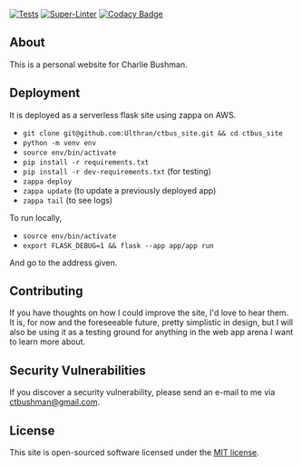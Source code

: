 [![Tests](https://github.com/Ulthran/ctbus_site/actions/workflows/test.yml/badge.svg)](https://github.com/Ulthran/ctbus_site/actions/workflows/test.yml)
[![Super-Linter](https://github.com/Ulthran/ctbus_site/actions/workflows/linter.yml/badge.svg)](https://github.com/Ulthran/ctbus_site/actions/workflows/linter.yml)
[![Codacy Badge](https://app.codacy.com/project/badge/Grade/07edb64af1c544439190dff82571e7a5)](https://app.codacy.com/gh/Ulthran/ctbus_site/dashboard?utm_source=gh&utm_medium=referral&utm_content=&utm_campaign=Badge_grade)

## About

This is a personal website for Charlie Bushman.

## Deployment

It is deployed as a serverless flask site using zappa on AWS.

-   `git clone git@github.com:Ulthran/ctbus_site.git && cd ctbus_site`
-   `python -m venv env`
-   `source env/bin/activate`
-   `pip install -r requirements.txt`
-   `pip install -r dev-requirements.txt` (for testing)
-   `zappa deploy`
-   `zappa update` (to update a previously deployed app)
-   `zappa tail` (to see logs)

To run locally,

-   `source env/bin/activate`
-   `export FLASK_DEBUG=1 && flask --app app/app run`

And go to the address given.

## Contributing

If you have thoughts on how I could improve the site, I'd love to hear them. It is, for now and the foreseeable future, pretty simplistic in design, but I will also be using it as a testing ground for anything in the web app arena I want to learn more about.

## Security Vulnerabilities

If you discover a security vulnerability, please send an e-mail to me via [ctbushman@gmail.com](mailto:ctbushman@gmail.com).

## License

This site is open-sourced software licensed under the [MIT license](https://opensource.org/licenses/MIT).
